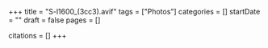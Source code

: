 +++
title = "S-l1600_(3cc3).avif"
tags = ["Photos"]
categories = []
startDate = ""
draft = false
pages = []

citations = []
+++
